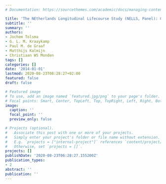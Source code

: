 ```yaml
---
# Documentation: https://sourcethemes.com/academic/docs/managing-content/

title: 'The NEtherlands Longitudinal Lifecourse Study (NELLS, Panel): Codebook'
subtitle: ''
summary: ''
authors:
- Jochem Tolsma
- G. L. M. Kraaykamp
- Paul M. de Graaf
- Matthijs Kalmijn
- Christiaan WS Monden
tags: []
categories: []
date: '2014-01-01'
lastmod: 2020-08-23T08:28:27+02:00
featured: false
draft: false

# Featured image
# To use, add an image named `featured.jpg/png` to your page's folder.
# Focal points: Smart, Center, TopLeft, Top, TopRight, Left, Right, BottomLeft, Bottom, BottomRight.
image:
  caption: ''
  focal_point: ''
  preview_only: false

# Projects (optional).
#   Associate this post with one or more of your projects.
#   Simply enter your project's folder or file name without extension.
#   E.g. `projects = ["internal-project"]` references `content/project/deep-learning/index.md`.
#   Otherwise, set `projects = []`.
projects: []
publishDate: '2020-08-23T06:28:27.155200Z'
publication_types:
- 2
abstract: ''
publication: ''
---
```

